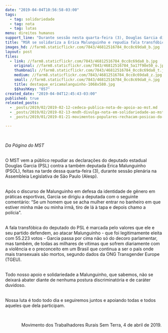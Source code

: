 ```yaml
---
date: "2019-04-04T10:56:58-03:00"
tags:
  - tag: solidariedade
  - tag: nota
  - tag: lutas
menu: direitos humanos
support_line: "Durante sessão nesta quarta-feira (3), Douglas Garcia disse à colega que \"expulsaria uma transexual do banheiro debaixo de tapa\""
title: "MSR se solidariza a Erica Malunguinho e repudia fala transfóbica de deputado do PSL "
images_hd: //farm8.staticflickr.com/7843/46812516784_0cc8c69da8_b.jpg
layout: post
files:
  - link: //farm8.staticflickr.com/7843/46812516784_0cc8c69da8_b.jpg
    original: //farm8.staticflickr.com/7843/46812516784_5a17f98e50_o.jpg
    thumbnail: //farm8.staticflickr.com/7843/46812516784_0cc8c69da8_t.jpg
    medium: //farm8.staticflickr.com/7843/46812516784_0cc8c69da8_z.jpg
    small: //farm8.staticflickr.com/7843/46812516784_0cc8c69da8_n.jpg
    title: destaque_ericamalanguinho-1068x580.jpg
    $$hashKey: "057"
created_date: "2019-04-04T12:45:43-03:00"
published: true
releated_posts:
  - _posts/2019/02/2019-02-12-cedeca-publica-nota-de-apoio-ao-mst.md
  - _posts/2019/02/2019-02-13-mndh-divulga-nota-em-solidariedade-ao-mst.md
  - _posts/2019/01/2019-01-21-movimentos-populares-rechacam-posicao-do-brasil-sobre-a-venezuela.md

---
```

<p>&nbsp;</p>

<p><em>Da P&aacute;gina do MST&nbsp;</em></p>

<p><br />
O MST vem a p&uacute;blico repudiar as declara&ccedil;&otilde;es do&nbsp;deputado estadual Douglas Garcia (PSL) contra a&nbsp;tamb&eacute;m deputada Erica Malunguinho (PSOL), feitas na&nbsp;tarde dessa quarta-feira (3), durante&nbsp;sess&atilde;o plen&aacute;ria&nbsp;na Assembleia Legislativa de S&atilde;o Paulo (Alesp).&nbsp;</p>

<p><br />
Ap&oacute;s o&nbsp;discurso de Malunguinho&nbsp;em defesa da identidade de g&ecirc;nero em pr&aacute;ticas esportivas, Garcia se dirigiu a deputada com o seguinte coment&aacute;rio:&nbsp;&ldquo;Se um homem que se acha mulher entrar no banheiro em que estiver minha m&atilde;e ou minha irm&atilde;, tiro de l&aacute; &agrave; tapa e depois chamo a pol&iacute;cia&quot;.</p>

<p><br />
A fala transf&oacute;bica do deputado do PSL&nbsp;&eacute; marcada pelo valores que ele&nbsp;e seu partido defendem, ao atacar Malunguinho&nbsp;- que foi legitimamente eleita com 55.223 votos -&nbsp;Garcia&nbsp;passa por cima&nbsp;n&atilde;o s&oacute; do&nbsp;decoro parlamentar, mas&nbsp;tamb&eacute;m, de todas as milhares de v&iacute;timas que sofrem diariamente com a viol&ecirc;ncia e o preconceito em um Brasil&nbsp;que continua a ser o pa&iacute;s onde mais transexuais s&atilde;o mortos, segundo dados da ONG Transgender Europe (TGEU).&nbsp;&nbsp;</p>

<p><br />
Todo nosso apoio e solidariedade&nbsp;a Malunguinho, que sabemos, n&atilde;o se deixar&aacute; abater diante de nenhuma postura discriminat&oacute;ria e de car&aacute;ter duvidoso.</p>

<p><br />
Nossa luta &eacute; todo todo dia e seguiremos juntos e apoiando todas e todos aqueles que dela participam.&nbsp;</p>

<p>&nbsp;</p>

<p style="text-align: right;">Movimento dos Trabalhadores Rurais Sem Terra, 4 de abril de 2019.&nbsp;</p>

<p style="text-align: right;">&nbsp;</p>

<p>&nbsp;</p>

<p>&nbsp;</p>
